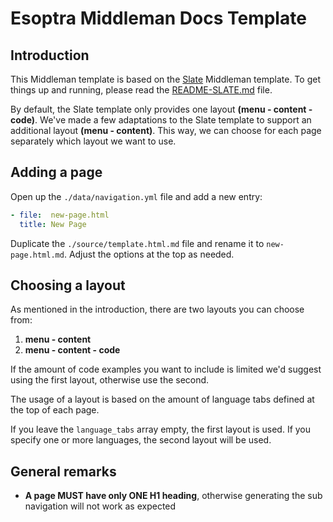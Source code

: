 # Esoptra Middleman Docs Template

## Introduction

This Middleman template is based on the [Slate](https://github.com/lord/slate) Middleman template. To get things up and running, please read the [README-SLATE.md](./README-SLATE.md) file.

By default, the Slate template only provides one layout **(menu - content - code)**. We've made a few adaptations to the Slate template to support an additional layout **(menu - content)**. This way, we can choose for each page separately which layout we want to use.

## Adding a page

Open up the `./data/navigation.yml` file and add a new entry:

```yml
- file:  new-page.html
  title: New Page
```

Duplicate the `./source/template.html.md` file and rename it to `new-page.html.md`. Adjust the options at the top as needed.

## Choosing a layout

As mentioned in the introduction, there are two layouts you can choose from:

1. **menu - content**
2. **menu - content - code**

If the amount of code examples you want to include is limited we'd suggest using the first layout, otherwise use the second.

The usage of a layout is based on the amount of language tabs defined at the top of each page.

If you leave the `language_tabs` array empty, the first layout is used. If you specify one or more languages, the second layout will be used.

## General remarks

- **A page MUST have only ONE H1 heading**, otherwise generating the sub navigation will not work as expected
